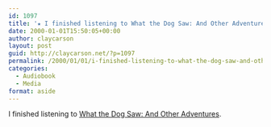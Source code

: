```yaml
---
id: 1097
title: '★ I finished listening to What the Dog Saw: And Other Adventures'
date: 2000-01-01T15:50:05+00:00
author: claycarson
layout: post
guid: http://claycarson.net/?p=1097
permalink: /2000/01/01/i-finished-listening-to-what-the-dog-saw-and-other-adventures/
categories:
  - Audiobook
  - Media
format: aside
---
```

I finished listening to [What the Dog Saw: And Other Adventures](http://amazon.com/exec/obidos/ASIN/0316078573/claycarson0c-20).